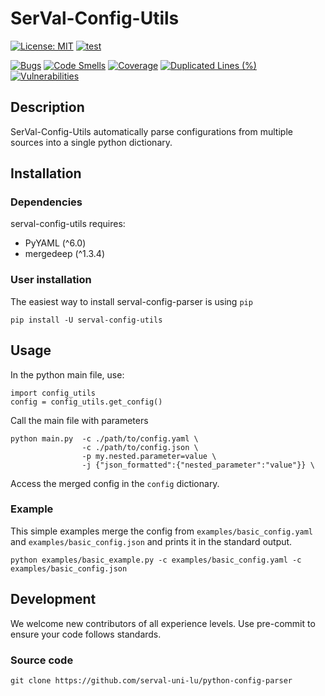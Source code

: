 # SerVal-Config-Utils

 [![License: MIT](https://img.shields.io/badge/License-MIT-yellow.svg)](https://opensource.org/licenses/MIT)
 [![test](https://github.com/UL-SnT-Serval/python-config-parser/actions/workflows/build.yaml/badge.svg)](https://github.com/UL-SnT-Serval/python-config-parser/actions/workflows/build.yaml)

[![Bugs](https://sonarcloud.io/api/project_badges/measure?project=python-config-parser&metric=bugs)](https://sonarcloud.io/summary/new_code?id=python-config-parser)
[![Code Smells](https://sonarcloud.io/api/project_badges/measure?project=python-config-parser&metric=code_smells)](https://sonarcloud.io/summary/new_code?id=python-config-parser)
[![Coverage](https://sonarcloud.io/api/project_badges/measure?project=python-config-parser&metric=coverage)](https://sonarcloud.io/summary/new_code?id=python-config-parser)
[![Duplicated Lines (%)](https://sonarcloud.io/api/project_badges/measure?project=python-config-parser&metric=duplicated_lines_density)](https://sonarcloud.io/summary/new_code?id=python-config-parser)
[![Vulnerabilities](https://sonarcloud.io/api/project_badges/measure?project=python-config-parser&metric=vulnerabilities)](https://sonarcloud.io/summary/new_code?id=python-config-parser)

## Description

SerVal-Config-Utils automatically parse configurations from multiple sources into a single python dictionary.

## Installation

### Dependencies

serval-config-utils requires:
- PyYAML (^6.0)
- mergedeep (^1.3.4)

### User installation
The easiest way to install serval-config-parser is using `pip`

```
pip install -U serval-config-utils
```

## Usage

In the python main file, use:
```
import config_utils
config = config_utils.get_config()
```

Call the main file with parameters
```
python main.py  -c ./path/to/config.yaml \
                -c ./path/to/config.json \
                -p my.nested.parameter=value \
                -j {"json_formatted":{"nested_parameter":"value"}} \
```
Access the merged config in the `config` dictionary.
### Example
This simple examples merge the config from `examples/basic_config.yaml` and `examples/basic_config.json` and prints it in the standard output.
```
python examples/basic_example.py -c examples/basic_config.yaml -c examples/basic_config.json
```

## Development

We welcome new contributors of all experience levels.
Use pre-commit to ensure your code follows standards.

### Source code
```
git clone https://github.com/serval-uni-lu/python-config-parser
```

<!-- ### Test
After installation, you can launch the test suite from outside the source directory (you will need to have pytest >= 5.0.1 installed):
```
pytest config_utils
``` -->
